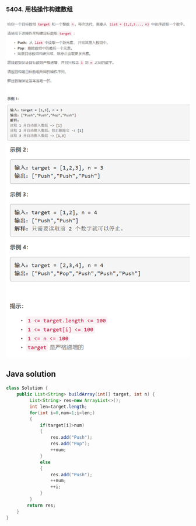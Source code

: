 ### 5404. 用栈操作构建数组

<img src="1.png" alt=" " title="." style="zoom: 200%;" />  

<img src="2.png" alt=" " title="." style="zoom:200%;" />   


## Java solution
```java
class Solution {
    public List<String> buildArray(int[] target, int n) {
         List<String> res=new ArrayList<>();
         int len=target.length; 
         for(int i=0,num=1;i<len;)
         {
             if(target[i]>num)
             {
                 res.add("Push");
                 res.add("Pop");
                 ++num;
             }
             else
             {
                 res.add("Push");
                 ++num;
                 ++i;
             }
         }
        return res;
    }
}
```








